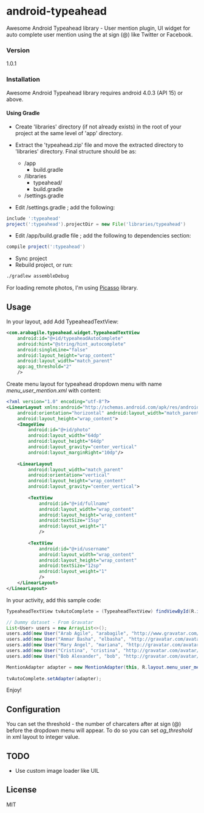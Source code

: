 # android-typeahead
Awesome Android Typeahead library - User mention plugin, UI widget for auto complete user mention using the at sign (@) like Twitter or Facebook.

### Version
1.0.1

### Installation
Awesome Android Typeahead library requires android 4.0.3 (API 15) or above.

#### Using Gradle
- Create 'libraries' directory (if not already exists) in the root of your project at the same level of 'app' directory.
- Extract the 'typeahead.zip' file and move the extracted directory to 'libraries' directory.
Final structure should be as:
  - /app
    - build.gradle
  - /libraries
    - typeahead/
    - build.gradle
  - /settings.gradle

- Edit /settings.gradle ; add the following:
```groovy
include ':typeahead'
project(':typeahead').projectDir = new File('libraries/typeahead')
```
- Edit /app/build.gradle file ; add the following to dependencies section:
```groovy
compile project(':typeahead')
```
- Sync project
- Rebuild project, or run:
```sh
./gradlew assembleDebug
```

For loading remote photos, I'm using [Picasso] library.

## Usage
In your layout, add Add TypeaheadTextView:
```xml
<com.arabagile.typeahead.widget.TypeaheadTextView
    android:id="@+id/typeaheadAutoComplete"
    android:hint="@string/hint_autocomplete"
    android:singleLine="false"
    android:layout_height="wrap_content"
    android:layout_width="match_parent"
    app:ag_threshold="2"
    />
```

Create menu layout for typeahead dropdown menu with name *menu_user_mention.xml* with content:
```xml
<?xml version="1.0" encoding="utf-8"?>
<LinearLayout xmlns:android="http://schemas.android.com/apk/res/android"
    android:orientation="horizontal" android:layout_width="match_parent"
    android:layout_height="wrap_content">
    <ImageView
        android:id="@+id/photo"
        android:layout_width="64dp"
        android:layout_height="64dp"
        android:layout_gravity="center_vertical"
        android:layout_marginRight="10dp"/>
 
    <LinearLayout
        android:layout_width="match_parent"
        android:orientation="vertical"
        android:layout_height="wrap_content"
        android:layout_gravity="center_vertical">
 
        <TextView
            android:id="@+id/fullname"
            android:layout_width="wrap_content"
            android:layout_height="wrap_content"
            android:textSize="15sp"
            android:layout_weight="1"
            />
 
        <TextView
            android:id="@+id/username"
            android:layout_width="wrap_content"
            android:layout_height="wrap_content"
            android:textSize="12sp"
            android:layout_weight="1"
            />
    </LinearLayout>
</LinearLayout>
```

In your activity, add this sample code:
```java
TypeaheadTextView tvAutoComplete = (TypeaheadTextView) findViewById(R.id.typeaheadAutoComplete);

// Dummy dataset - From Gravatar
List<User> users = new ArrayList<>();
users.add(new User("Arab Agile", "arabagile", "http://www.gravatar.com/avatar/fc58e5bfbdf68ae2d7cc0b145cd27794?s=64"));
users.add(new User("Ammar Basha", "elbasha", "http://gravatar.com/avatar/73883b3fe159213faa5c80e7b5f33ef8?s=65"));
users.add(new User("Mary Angel", "mariana", "http://gravatar.com/avatar/38bc81642c20ff6181f3b39d91829ef8?s=64"));
users.add(new User("Cristina", "cristina", "http://gravatar.com/avatar/55abbae35d82f050bc482aa5b457ce28?s=64"));
users.add(new User("Bob Alexander", "bob", "http://gravatar.com/avatar/d6924c79ed9ba7fdc49c1b591a051c2f?s=64"));

MentionAdapter adapter = new MentionAdapter(this, R.layout.menu_user_mention, users);
 
tvAutoComplete.setAdapter(adapter);
```
Enjoy!

## Configuration
You can set the threshold - the number of charcaters after at sign (@) before the dropdown menu will appear. To do so you can set *ag_threshold* in xml layout to integer value.

## TODO
- Use custom image loader like UIL
 

## License

MIT

[Picasso]:http://square.github.io/picasso/
